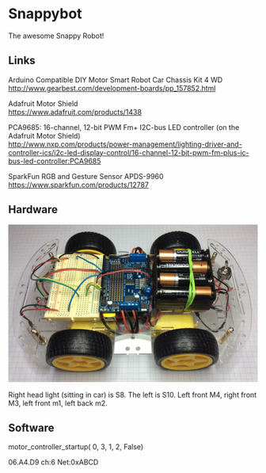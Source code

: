 # Snappybot

The awesome Snappy Robot!

## Links

Arduino Compatible DIY Motor Smart Robot Car Chassis Kit 4 WD<br>
http://www.gearbest.com/development-boards/pp_157852.html

Adafruit Motor Shield<br>
https://www.adafruit.com/products/1438 

PCA9685: 16-channel, 12-bit PWM Fm+ I2C-bus LED controller (on the Adafruit Motor Shield)<br>
http://www.nxp.com/products/power-management/lighting-driver-and-controller-ics/i2c-led-display-control/16-channel-12-bit-pwm-fm-plus-ic-bus-led-controller:PCA9685

SparkFun RGB and Gesture Sensor APDS-9960<br>
https://www.sparkfun.com/products/12787

## Hardware

![](https://github.com/lotsandlotsofrobots/snappybot/blob/master/art/profile.jpg)

Right head light (sitting in car) is S8. The left is S10. 
Left front M4, right front M3, left front m1, left back m2.

## Software

motor_controller_startup( 0, 3,  1, 2,  False)

06.A4.D9 ch:6 Net:0xABCD









